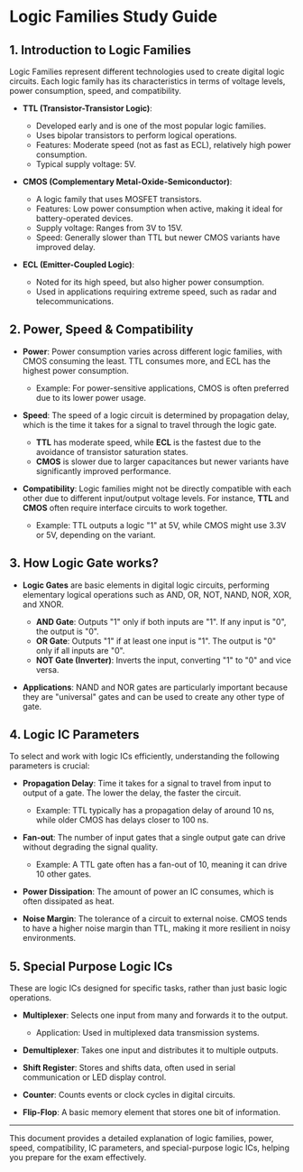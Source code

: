 
# Logic Families Study Guide

## 1. Introduction to Logic Families
Logic Families represent different technologies used to create digital logic circuits. Each logic family has its characteristics in terms of voltage levels, power consumption, speed, and compatibility.

- **TTL (Transistor-Transistor Logic)**: 
  - Developed early and is one of the most popular logic families.
  - Uses bipolar transistors to perform logical operations.
  - Features: Moderate speed (not as fast as ECL), relatively high power consumption.
  - Typical supply voltage: 5V.

- **CMOS (Complementary Metal-Oxide-Semiconductor)**:
  - A logic family that uses MOSFET transistors.
  - Features: Low power consumption when active, making it ideal for battery-operated devices.
  - Supply voltage: Ranges from 3V to 15V.
  - Speed: Generally slower than TTL but newer CMOS variants have improved delay.

- **ECL (Emitter-Coupled Logic)**:
  - Noted for its high speed, but also higher power consumption.
  - Used in applications requiring extreme speed, such as radar and telecommunications.

## 2. Power, Speed & Compatibility
- **Power**: Power consumption varies across different logic families, with CMOS consuming the least. TTL consumes more, and ECL has the highest power consumption.
  - Example: For power-sensitive applications, CMOS is often preferred due to its lower power usage.

- **Speed**: The speed of a logic circuit is determined by propagation delay, which is the time it takes for a signal to travel through the logic gate.
  - **TTL** has moderate speed, while **ECL** is the fastest due to the avoidance of transistor saturation states.
  - **CMOS** is slower due to larger capacitances but newer variants have significantly improved performance.

- **Compatibility**: Logic families might not be directly compatible with each other due to different input/output voltage levels. For instance, **TTL** and **CMOS** often require interface circuits to work together.
  - Example: TTL outputs a logic "1" at 5V, while CMOS might use 3.3V or 5V, depending on the variant.

## 3. How Logic Gate works?
- **Logic Gates** are basic elements in digital logic circuits, performing elementary logical operations such as AND, OR, NOT, NAND, NOR, XOR, and XNOR.

  - **AND Gate**: Outputs "1" only if both inputs are "1". If any input is "0", the output is "0".
  - **OR Gate**: Outputs "1" if at least one input is "1". The output is "0" only if all inputs are "0".
  - **NOT Gate (Inverter)**: Inverts the input, converting "1" to "0" and vice versa.

- **Applications**: NAND and NOR gates are particularly important because they are "universal" gates and can be used to create any other type of gate.

## 4. Logic IC Parameters
To select and work with logic ICs efficiently, understanding the following parameters is crucial:

- **Propagation Delay**: Time it takes for a signal to travel from input to output of a gate. The lower the delay, the faster the circuit.
  - Example: TTL typically has a propagation delay of around 10 ns, while older CMOS has delays closer to 100 ns.
  
- **Fan-out**: The number of input gates that a single output gate can drive without degrading the signal quality.
  - Example: A TTL gate often has a fan-out of 10, meaning it can drive 10 other gates.

- **Power Dissipation**: The amount of power an IC consumes, which is often dissipated as heat.
  
- **Noise Margin**: The tolerance of a circuit to external noise. CMOS tends to have a higher noise margin than TTL, making it more resilient in noisy environments.

## 5. Special Purpose Logic ICs
These are logic ICs designed for specific tasks, rather than just basic logic operations.

- **Multiplexer**: Selects one input from many and forwards it to the output.
  - Application: Used in multiplexed data transmission systems.

- **Demultiplexer**: Takes one input and distributes it to multiple outputs.

- **Shift Register**: Stores and shifts data, often used in serial communication or LED display control.

- **Counter**: Counts events or clock cycles in digital circuits.

- **Flip-Flop**: A basic memory element that stores one bit of information.

---

This document provides a detailed explanation of logic families, power, speed, compatibility, IC parameters, and special-purpose logic ICs, helping you prepare for the exam effectively.
